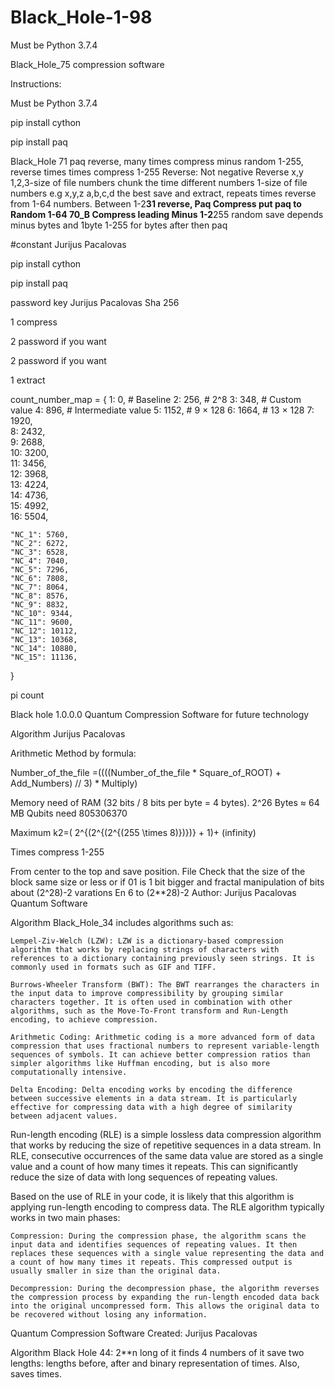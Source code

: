 # Black_Hole-1-98
Must be Python 3.7.4

Black_Hole_75 compression software

Instructions:

Must be Python 3.7.4

pip install cython 

pip install paq

Black_Hole 71
paq
reverse, many times compress minus random 1-255, reverse times times compress 1-255 Reverse: Not negative Reverse x,y 1,2,3-size of file numbers chunk the time different numbers 1-size of file numbers e.g x,y,z a,b,c,d the best save and extract, repeats times reverse from 1-64 numbers. Between 1-2**31 reverse, Paq Compress put paq to Random 1-64 70_B Compress leading
Minus 1-2**255 random save depends minus bytes and 1byte 1-255 for bytes after  then paq

#constant Jurijus Pacalovas 

pip install cython

pip install paq



password key Jurijus Pacalovas Sha 256

1 compress

2 password if you want

2 password if you want

1 extract

count_number_map = {
    1: 0,        # Baseline
    2: 256,      # 2^8
    3: 348,      # Custom value
    4: 896,      # Intermediate value
    5: 1152,     # 9 × 128
    6: 1664,     # 13 × 128
    7: 1920,     
    8: 2432,     
    9: 2688,     
    10: 3200,    
    11: 3456,    
    12: 3968,    
    13: 4224,    
    14: 4736,    
    15: 4992,    
    16: 5504,  

    "NC_1": 5760,    
    "NC_2": 6272,    
    "NC_3": 6528,    
    "NC_4": 7040,    
    "NC_5": 7296,    
    "NC_6": 7808,    
    "NC_7": 8064,    
    "NC_8": 8576,    
    "NC_9": 8832,    
    "NC_10": 9344,    
    "NC_11": 9600,    
    "NC_12": 10112,   
    "NC_13": 10368,   
    "NC_14": 10880,   
    "NC_15": 11136,   
}




pi count

Black hole 1.0.0.0 Quantum Compression Software for future technology

Algorithm Jurijus Pacalovas

Arithmetic Method by formula:

Number_of_the_file =((((Number_of_the_file * Square_of_ROOT) + Add_Numbers) // 3) * Multiply)

Memory need of RAM (32 bits / 8 bits per byte = 4 bytes). 2^26 Bytes ≈ 64 MB Qubits need 805306370

Maximum k2=( 2^{(2^{(2^{(255 \times 8)})})} + 1)+ (infinity)


Times compress 1-255

From center to the top and save position. File Check that the size of the block same size or less or if 01 is 1 bit bigger and fractal manipulation of bits about (2^28)-2 varations En 6 to (2**28)-2 Author: Jurijus Pacalovas Quantum Software

Algorithm Black_Hole_34 includes algorithms such as:

    Lempel-Ziv-Welch (LZW): LZW is a dictionary-based compression algorithm that works by replacing strings of characters with references to a dictionary containing previously seen strings. It is commonly used in formats such as GIF and TIFF.

    Burrows-Wheeler Transform (BWT): The BWT rearranges the characters in the input data to improve compressibility by grouping similar characters together. It is often used in combination with other algorithms, such as the Move-To-Front transform and Run-Length encoding, to achieve compression.

    Arithmetic Coding: Arithmetic coding is a more advanced form of data compression that uses fractional numbers to represent variable-length sequences of symbols. It can achieve better compression ratios than simpler algorithms like Huffman encoding, but is also more computationally intensive.

    Delta Encoding: Delta encoding works by encoding the difference between successive elements in a data stream. It is particularly effective for compressing data with a high degree of similarity between adjacent values.

Run-length encoding (RLE) is a simple lossless data compression algorithm that works by reducing the size of repetitive sequences in a data stream. In RLE, consecutive occurrences of the same data value are stored as a single value and a count of how many times it repeats. This can significantly reduce the size of data with long sequences of repeating values.

Based on the use of RLE in your code, it is likely that this algorithm is applying run-length encoding to compress data. The RLE algorithm typically works in two main phases:

    Compression: During the compression phase, the algorithm scans the input data and identifies sequences of repeating values. It then replaces these sequences with a single value representing the data and a count of how many times it repeats. This compressed output is usually smaller in size than the original data.

    Decompression: During the decompression phase, the algorithm reverses the compression process by expanding the run-length encoded data back into the original uncompressed form. This allows the original data to be recovered without losing any information.

Quantum Compression Software Created: Jurijus Pacalovas

Algorithm Black Hole 44: 2**n long of it finds 4 numbers of it save two lengths: lengths before, after and binary representation of times. Also, saves times.
